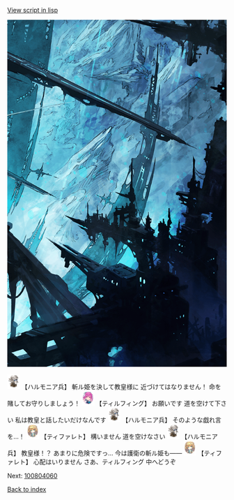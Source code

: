 [View script in lisp](../scripts/100804053.txt)

![underground_world_2.png](../images/backgrounds/underground_world_2.png)

<img src="../images/units/3810001.png" alt="3810001.png" height="34"/>
【ハルモニア兵】
斬ル姫を決して教皇様に
近づけてはなりません！
命を賭してお守りしましょう！

<img src="../images/units/3101411.png" alt="3101411.png" height="34"/>
【ティルフィング】
お願いです
道を空けて下さい
私は教皇と話したいだけなんです

<img src="../images/units/3810001.png" alt="3810001.png" height="34"/>
【ハルモニア兵】
そのような戯れ言を…！

<img src="../images/units/3503211.png" alt="3503211.png" height="34"/>
【ティファレト】
構いません
道を空けなさい

<img src="../images/units/3810001.png" alt="3810001.png" height="34"/>
【ハルモニア兵】
教皇様！？
あまりに危険ですっ…
今は護衛の斬ル姫も――

<img src="../images/units/3503211.png" alt="3503211.png" height="34"/>
【ティファレト】
心配はいりません
さあ、ティルフィング
中へどうぞ

Next: [100804060](100804060.md)

[Back to index](index.md)
